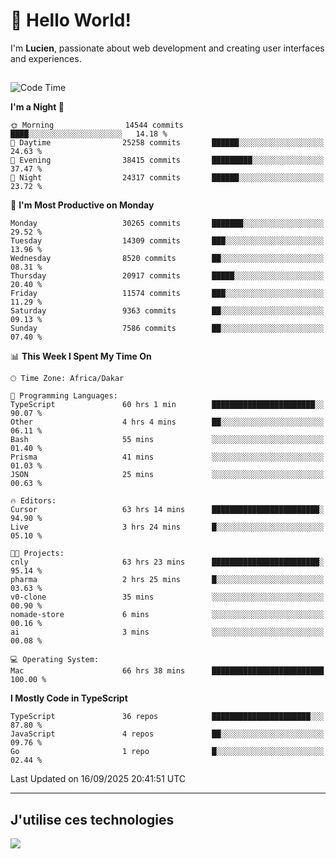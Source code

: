 # 👋 Hello World!

I'm **Lucien**, passionate about web development and creating user interfaces and experiences.

##

<!--START_SECTION:waka-->
![Code Time](http://img.shields.io/badge/Code%20Time-3%2C762%20hrs%2048%20mins-blue)

**I'm a Night 🦉** 

```text
🌞 Morning                14544 commits       ████░░░░░░░░░░░░░░░░░░░░░   14.18 % 
🌆 Daytime                25258 commits       ██████░░░░░░░░░░░░░░░░░░░   24.63 % 
🌃 Evening                38415 commits       █████████░░░░░░░░░░░░░░░░   37.47 % 
🌙 Night                  24317 commits       ██████░░░░░░░░░░░░░░░░░░░   23.72 % 
```
📅 **I'm Most Productive on Monday** 

```text
Monday                   30265 commits       ███████░░░░░░░░░░░░░░░░░░   29.52 % 
Tuesday                  14309 commits       ███░░░░░░░░░░░░░░░░░░░░░░   13.96 % 
Wednesday                8520 commits        ██░░░░░░░░░░░░░░░░░░░░░░░   08.31 % 
Thursday                 20917 commits       █████░░░░░░░░░░░░░░░░░░░░   20.40 % 
Friday                   11574 commits       ███░░░░░░░░░░░░░░░░░░░░░░   11.29 % 
Saturday                 9363 commits        ██░░░░░░░░░░░░░░░░░░░░░░░   09.13 % 
Sunday                   7586 commits        ██░░░░░░░░░░░░░░░░░░░░░░░   07.40 % 
```


📊 **This Week I Spent My Time On** 

```text
🕑︎ Time Zone: Africa/Dakar

💬 Programming Languages: 
TypeScript               60 hrs 1 min        ███████████████████████░░   90.07 % 
Other                    4 hrs 4 mins        ██░░░░░░░░░░░░░░░░░░░░░░░   06.11 % 
Bash                     55 mins             ░░░░░░░░░░░░░░░░░░░░░░░░░   01.40 % 
Prisma                   41 mins             ░░░░░░░░░░░░░░░░░░░░░░░░░   01.03 % 
JSON                     25 mins             ░░░░░░░░░░░░░░░░░░░░░░░░░   00.63 % 

🔥 Editors: 
Cursor                   63 hrs 14 mins      ████████████████████████░   94.90 % 
Live                     3 hrs 24 mins       █░░░░░░░░░░░░░░░░░░░░░░░░   05.10 % 

🐱‍💻 Projects: 
cnly                     63 hrs 23 mins      ████████████████████████░   95.14 % 
pharma                   2 hrs 25 mins       █░░░░░░░░░░░░░░░░░░░░░░░░   03.63 % 
v0-clone                 35 mins             ░░░░░░░░░░░░░░░░░░░░░░░░░   00.90 % 
nomade-store             6 mins              ░░░░░░░░░░░░░░░░░░░░░░░░░   00.16 % 
ai                       3 mins              ░░░░░░░░░░░░░░░░░░░░░░░░░   00.08 % 

💻 Operating System: 
Mac                      66 hrs 38 mins      █████████████████████████   100.00 % 
```

**I Mostly Code in TypeScript** 

```text
TypeScript               36 repos            ██████████████████████░░░   87.80 % 
JavaScript               4 repos             ██░░░░░░░░░░░░░░░░░░░░░░░   09.76 % 
Go                       1 repo              █░░░░░░░░░░░░░░░░░░░░░░░░   02.44 % 
```




 Last Updated on 16/09/2025 20:41:51 UTC
<!--END_SECTION:waka-->
---

## J'utilise ces technologies

<p align="left">
  <a href="https://skillicons.dev">
    <img src="https://skillicons.dev/icons?i=ts,js,go,ruby,css,scss,tailwind,react,vite,nextjs,docker,figma,ableton" />
  </a>
</p>

